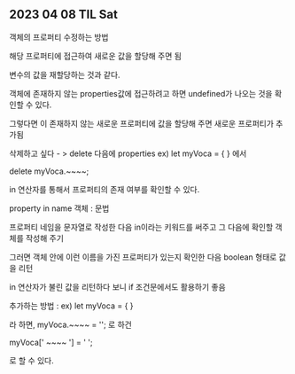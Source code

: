 ## 2023 04 08 TIL Sat

객체의 프로퍼티 수정하는 방법

해당 프로퍼티에 접근하여 새로운 값을 할당해 주면 됨


변수의 값을 재할당하는 것과 같다.

객체에 존재하지 않는 properties값에 접근하려고 하면 undefined가 나오는 것을 확인할 수 있다. 

그렇다면  이 존재하지 않는 새로운 프로퍼티에 값을 할당해 주면 새로운 프로퍼티가 추가됨


삭제하고 싶다 - > delete 다음에 properties ex) let myVoca =  {    }   에서

delete myVoca.~~~~;



in 연산자를 통해서 프로퍼티의 존재 여부를 확인할 수 있다. 

property in name 객체 : 문법

프로퍼티 네임을 문자열로 작성한 다음 in이라는 키워드를 써주고 그 다음에 확인할 객체를 작성해 주기

그러면 객체 안에 이런 이름을 가진 프로퍼티가 있는지 확인한 다음 boolean 형태로 값을 리턴

in 연산자가 불린 값을 리턴하다 보니 if 조건문에서도 활용하기 좋음


추가하는 방법 :  ex) let myVoca = { }

라 하면, myVoca.~~~~ = ''; 로 하건

myVoca[' ~~~~ '] = ' '; 

로 할 수 있다. 
